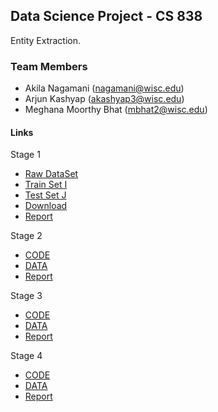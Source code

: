 ## Data Science Project - CS 838

Entity Extraction.

### Team Members
- Akila Nagamani (nagamani@wisc.edu)
- Arjun Kashyap (akashyap3@wisc.edu)
- Meghana Moorthy Bhat (mbhat2@wisc.edu)

#### Links
Stage 1
- [Raw DataSet](https://github.com/meghu2791/DataScience/tree/master/Stage1/RawData)
- [Train Set I](https://github.com/meghu2791/DataScience/tree/master/Stage1/DataSets/TrainDataSet)
- [Test Set J](https://github.com/meghu2791/DataScience/tree/master/Stage1/DataSets/TestDataSet)
- [Download](https://github.com/meghu2791/DataScience/blob/master/Stage1/CompressedProjectFiles.zip)
- [Report](https://github.com/meghu2791/DataScience/tree/master/Stage1/Stage1_report.pdf)

Stage 2
- [CODE](https://github.com/meghu2791/DataScience/tree/master/Stage2/CODE)
- [DATA](https://github.com/meghu2791/DataScience/tree/master/Stage2/DATA)
- [Report](https://github.com/meghu2791/DataScience/tree/master/Stage2/Stage2_report.pdf)

Stage 3
- [CODE](https://github.com/meghu2791/DataScience/tree/master/Stage3/CODE)
- [DATA](https://github.com/meghu2791/DataScience/tree/master/Stage3/DATA)
- [Report](https://github.com/meghu2791/DataScience/tree/master/Stage3/Stage3_report.pdf)

Stage 4
- [CODE](https://github.com/meghu2791/DataScience/tree/master/Stage4/stage4/merge.py)
- [DATA](https://github.com/meghu2791/DataScience/tree/master/Stage4/stage4/TableE.csv)
- [Report](https://github.com/meghu2791/DataScience/tree/master/Stage4/Stage4_report.pdf)
